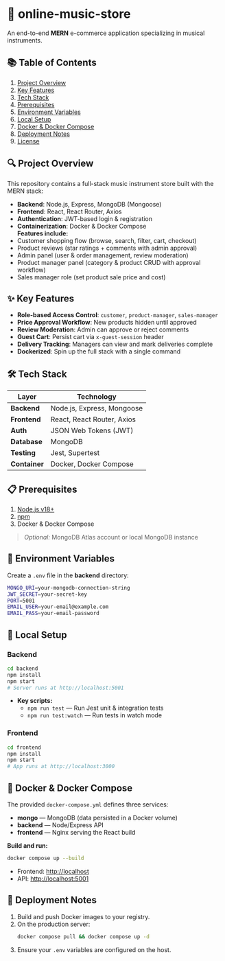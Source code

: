 # 🎸 online-music-store
An end-to-end **MERN** e-commerce application specializing in musical instruments.

## 📚 Table of Contents
1. [Project Overview](#project-overview)  
2. [Key Features](#key-features)  
3. [Tech Stack](#tech-stack)  
4. [Prerequisites](#prerequisites)  
5. [Environment Variables](#environment-variables)  
6. [Local Setup](#local-setup)  
7. [Docker & Docker Compose](#docker--docker-compose)  
8. [Deployment Notes](#deployment-notes)  
9. [License](#license)  

## 🔍 Project Overview
This repository contains a full-stack music instrument store built with the MERN stack:
- **Backend**: Node.js, Express, MongoDB (Mongoose)  
- **Frontend**: React, React Router, Axios  
- **Authentication**: JWT-based login & registration  
- **Containerization**: Docker & Docker Compose  
**Features include:**
- Customer shopping flow (browse, search, filter, cart, checkout)  
- Product reviews (star ratings + comments with admin approval)  
- Admin panel (user & order management, review moderation)  
- Product manager panel (category & product CRUD with approval workflow)  
- Sales manager role (set product sale price and cost)  

## ✨ Key Features
- **Role-based Access Control**: `customer`, `product-manager`, `sales-manager`  
- **Price Approval Workflow**: New products hidden until approved  
- **Review Moderation**: Admin can approve or reject comments  
- **Guest Cart**: Persist cart via `x-guest-session` header  
- **Delivery Tracking**: Managers can view and mark deliveries complete  
- **Dockerized**: Spin up the full stack with a single command  

## 🛠️ Tech Stack
| Layer        | Technology                 |
|--------------|----------------------------|
| **Backend**  | Node.js, Express, Mongoose |
| **Frontend** | React, React Router, Axios |
| **Auth**     | JSON Web Tokens (JWT)      |
| **Database** | MongoDB                    |
| **Testing**  | Jest, Supertest            |
| **Container**| Docker, Docker Compose     |

## 📋 Prerequisites
1. [Node.js v18+](https://nodejs.org/)  
2. [npm](https://www.npmjs.com/)  
3. Docker & Docker Compose  
> *Optional:* MongoDB Atlas account or local MongoDB instance

## 🔐 Environment Variables
Create a `.env` file in the **backend** directory:
~~~bash
MONGO_URI=your-mongodb-connection-string
JWT_SECRET=your-secret-key
PORT=5001
EMAIL_USER=your-email@example.com
EMAIL_PASS=your-email-password
~~~

## 🚀 Local Setup

### Backend
~~~bash
cd backend
npm install
npm start
# Server runs at http://localhost:5001
~~~

- **Key scripts:**
  - `npm run test` — Run Jest unit & integration tests  
  - `npm run test:watch` — Run tests in watch mode  

### Frontend
~~~bash
cd frontend
npm install
npm start
# App runs at http://localhost:3000
~~~

## 🐳 Docker & Docker Compose
The provided `docker-compose.yml` defines three services:

- **mongo** — MongoDB (data persisted in a Docker volume)  
- **backend** — Node/Express API  
- **frontend** — Nginx serving the React build  

**Build and run:**
~~~bash
docker compose up --build
~~~
- Frontend: [http://localhost](http://localhost)  
- API: [http://localhost:5001](http://localhost:5001)  

## 🚢 Deployment Notes
1. Build and push Docker images to your registry.  
2. On the production server:
   ~~~bash
   docker compose pull && docker compose up -d
   ~~~
3. Ensure your `.env` variables are configured on the host.
